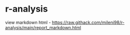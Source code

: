 # r-analysis

view markdown html - https://raw.githack.com/mileni98/r-analysis/main/report_markdown.html

